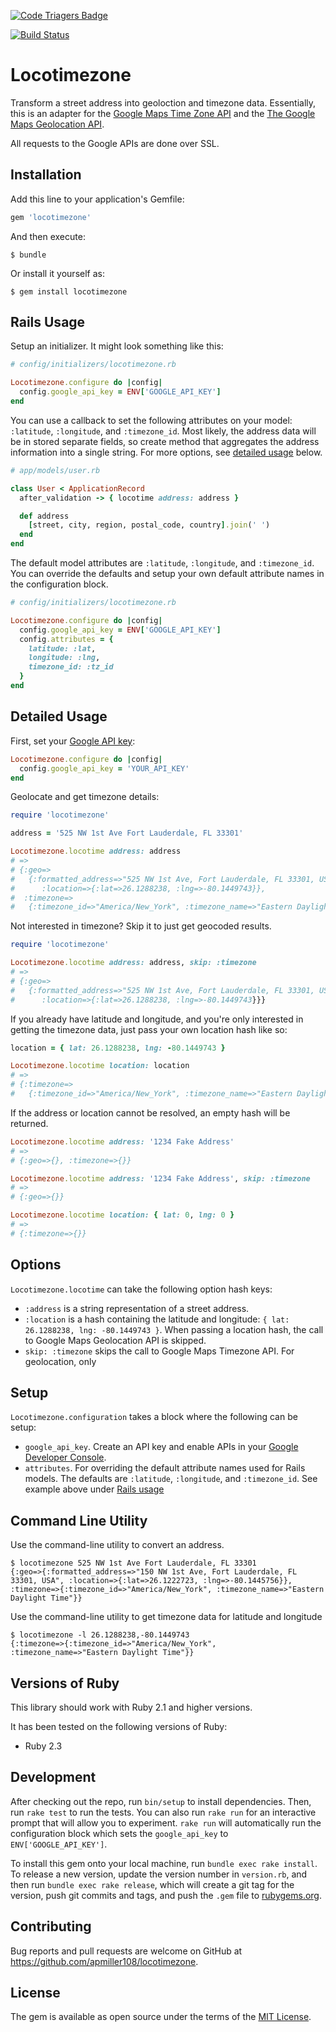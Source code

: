 [![Code Triagers Badge](https://www.codetriage.com/apmiller108/locotimezone/badges/users.svg)](https://www.codetriage.com/apmiller108/locotimezone)

[![Build Status](https://travis-ci.org/apmiller108/locotimezone.svg?branch=active-model-integration)](https://travis-ci.org/apmiller108/locotimezone)

# Locotimezone
Transform a street address into geoloction and timezone data. Essentially, this
is an adapter for the [Google Maps Time Zone API](https://developers.google.com/maps/documentation/timezone/intro) and the [The Google Maps Geolocation API](https://developers.google.com/maps/documentation/geolocation/intro).

All requests to the Google APIs are done over SSL.

## Installation
Add this line to your application's Gemfile:

```ruby
gem 'locotimezone'
```

And then execute:

    $ bundle

Or install it yourself as:

    $ gem install locotimezone

## Rails Usage 
Setup an initializer. It might look something like this:

```ruby
# config/initializers/locotimezone.rb

Locotimezone.configure do |config|
  config.google_api_key = ENV['GOOGLE_API_KEY']
end
```

You can use a callback to set the following attributes on your model:
`:latitude`, `:longitude`, and `:timezone_id`.  Most likely, the address data
will be in stored separate fields, so create method that aggregates the address
information into a single string.  For more options, see [detailed usage](#detailed-usage) below.

```ruby
# app/models/user.rb

class User < ApplicationRecord
  after_validation -> { locotime address: address } 

  def address
    [street, city, region, postal_code, country].join(' ')
  end
end
```

The default model attributes are `:latitude`, `:longitude`, and `:timezone_id`.  
You can override the defaults and setup your own default attribute names in the 
configuration block. 

```ruby
# config/initializers/locotimezone.rb

Locotimezone.configure do |config|
  config.google_api_key = ENV['GOOGLE_API_KEY']
  config.attributes = {
    latitude: :lat,
    longitude: :lng,
    timezone_id: :tz_id
  }
end
```


## Detailed Usage
First, set your [Google API
key](https://developers.google.com/maps/documentation/geocoding/get-api-key):

```ruby
Locotimezone.configure do |config|
  config.google_api_key = 'YOUR_API_KEY' 
end
```
Geolocate and get timezone details:

```ruby
require 'locotimezone'

address = '525 NW 1st Ave Fort Lauderdale, FL 33301'

Locotimezone.locotime address: address
# =>
# {:geo=>
#   {:formatted_address=>"525 NW 1st Ave, Fort Lauderdale, FL 33301, USA",
#      :location=>{:lat=>26.1288238, :lng=>-80.1449743}},
#  :timezone=>
#   {:timezone_id=>"America/New_York", :timezone_name=>"Eastern Daylight Time"}}
```

Not interested in timezone? Skip it to just get geocoded results.

```ruby
require 'locotimezone'

Locotimezone.locotime address: address, skip: :timezone
# =>
# {:geo=>
#   {:formatted_address=>"525 NW 1st Ave, Fort Lauderdale, FL 33301, USA",
#      :location=>{:lat=>26.1288238, :lng=>-80.1449743}}}
```

If you already have latitude and longitude, and you're only interested in getting
the timezone data, just pass your own location hash like so:

```ruby
location = { lat: 26.1288238, lng: -80.1449743 }

Locotimezone.locotime location: location
# =>
# {:timezone=>
#   {:timezone_id=>"America/New_York", :timezone_name=>"Eastern Daylight Time"}}
```

If the address or location cannot be resolved, an empty hash will be returned.

```ruby
Locotimezone.locotime address: '1234 Fake Address'
# => 
# {:geo=>{}, :timezone=>{}}

Locotimezone.locotime address: '1234 Fake Address', skip: :timezone
# => 
# {:geo=>{}}

Locotimezone.locotime location: { lat: 0, lng: 0 }
# => 
# {:timezone=>{}}
```

## Options

`Locotimezone.locotime` can take the following option hash keys:
* `:address` is a string representation of a street address.
* `:location` is a hash containing the latitude and longitude: `{ lat: 26.1288238, lng: -80.1449743 }`. When passing a location hash, the call to Google Maps Geolocation API is skipped.
* `skip: :timezone` skips the call to Google Maps Timezone API. For geolocation,
  only

## Setup

`Locotimezone.configuration` takes a block where the following can be setup:
* `google_api_key`. Create an API key and enable APIs in your [Google
  Developer Console](https://console.developers.google.com).
* `attributes`.  For overriding the default attribute names used for Rails models.
  The defaults are `:latitude`, `:longitude`, and `:timezone_id`. See example
  above under [Rails usage](#rails-usage)

## Command Line Utility

Use the command-line utility to convert an address.

```shell
$ locotimezone 525 NW 1st Ave Fort Lauderdale, FL 33301
{:geo=>{:formatted_address=>"150 NW 1st Ave, Fort Lauderdale, FL 33301, USA", :location=>{:lat=>26.1222723, :lng=>-80.1445756}}, :timezone=>{:timezone_id=>"America/New_York", :timezone_name=>"Eastern Daylight Time"}}
```

Use the command-line utility to get timezone data for latitude and longitude

```shell
$ locotimezone -l 26.1288238,-80.1449743
{:timezone=>{:timezone_id=>"America/New_York", :timezone_name=>"Eastern Daylight Time"}}
```

## Versions of Ruby

This library should work with Ruby 2.1 and higher versions.

It has been tested on the following versions of Ruby:
* Ruby 2.3

## Development

After checking out the repo, run `bin/setup` to install dependencies. Then, run `rake test` to run the tests. You can also run `rake run` for an interactive prompt that will allow you to experiment. `rake run` will automatically run the configuration block which sets the `google_api_key` to `ENV['GOOGLE_API_KEY']`.

To install this gem onto your local machine, run `bundle exec rake install`. To release a new version, update the version number in `version.rb`, and then run `bundle exec rake release`, which will create a git tag for the version, push git commits and tags, and push the `.gem` file to [rubygems.org](https://rubygems.org).

## Contributing

Bug reports and pull requests are welcome on GitHub at https://github.com/apmiller108/locotimezone.


## License

The gem is available as open source under the terms of the [MIT License](http://opensource.org/licenses/MIT).
